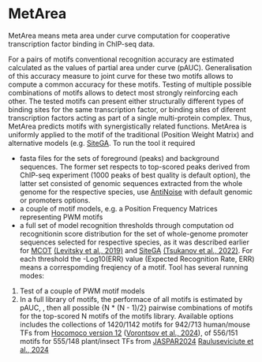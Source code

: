 # MetArea
MetArea means meta area under curve computation for cooperative transcription factor binding in ChIP-seq data.

For a pairs of motifs conventional recognition accuracy are estimated calculated as the values of partial area under curve (pAUC). Generalisation of this accuracy measure to joint curve for these two motifs allows to compute a common accuracy for these motifs. Testing of multiple possible combinations of motifs allows to detect most strongly reinforcing each other. The tested motifs can present either structurally different types of binding sites for the same transcription factor, or binding sites of diferent transcription factors acting as part of a single multi-protein complex. Thus, MetArea predicts motifs with synergistically related functions. 
MetArea is uniformly applied to the motif of the traditional (Position Weight Matrix) and alternative models (e.g. [SiteGA](https://github.com/parthian-sterlet/sitega). 
To run the tool it required 
- fasta files for the sets of foreground (peaks) and background sequences. The former set respects to top-scored peaks derived from ChIP-seq experiment (1000 peaks of best quality is default option), the latter set consisted of genomic sequences extracted from the whole genome for the respective species, use [AntiNoise](https://denovosea.icgbio.ru/antinoise/) with default genomic or promoters options.
- a couple of motif models, e.g. a Position Frequency Matrices representing PWM motifs
- a full set of model recognition thresholds through computation od recognitionin score distribution for the set of whole-genome promoter sequences selected for respective species, as it was described earlier for [MCOT](https://webmcot.sysbio.cytogen.ru/) [(Levitsky et al., 2019)](https://doi.org/10.1093/nar/gkz800) and [SiteGA](https://github.com/parthian-sterlet/sitega) [(Tsukanov et al., 2022)](https://doi.org/10.3389/fpls.2022.938545). For each threshold the -Log10(ERR) value (Expected Recognition Rate, ERR) means a correspomding freqiency of a motif. 
Tool has several running modes:
1. Test of a couple of PWM motif models
2. In a full library of motifs, the performace of all motifs is estimated by pAUC, , then all possible {N * (N - 1)/2} pairwise combinations of motifs for the top-scored N motifs of the motifs library. Available options includes the collections of 1420/1142 motifs for 942/713 human/mouse TFs from [Hocomoco version 12](http://hocomoco12.autosome.ru/) ([Vorontsov et al., 2024](https://doi.org/10.1093/nar/gkad1077)), of 556/151 motifs for 555/148 plant/insect TFs from [JASPAR2024](https://jaspar.elixir.no/) [Rauluseviciute et al., 2024](https://doi.org/10.1093/nar/gkad1059)
